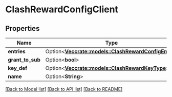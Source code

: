 # ClashRewardConfigClient

## Properties

Name | Type | Description | Notes
------------ | ------------- | ------------- | -------------
**entries** | Option<[**Vec<crate::models::ClashRewardConfigEntry>**](ClashRewardConfigEntry.md)> |  | [optional]
**grant_to_sub** | Option<**bool**> |  | [optional]
**key_def** | Option<[**Vec<crate::models::ClashRewardKeyType>**](ClashRewardKeyType.md)> |  | [optional]
**name** | Option<**String**> |  | [optional]

[[Back to Model list]](../README.md#documentation-for-models) [[Back to API list]](../README.md#documentation-for-api-endpoints) [[Back to README]](../README.md)


